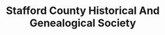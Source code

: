 ---
layout: repo
title: "Stafford County Historical And Genealogical Society"
id: 26248
permalink: repos/26248/
---